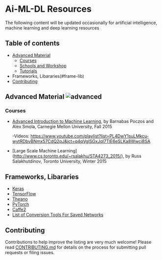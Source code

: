 # Ai-ML-DL Resources

The following content will be updated occasionally for artificial intelligence, machine learning and deep learning resources

## Table of contents
- [Advanced Material](#advanced-material)
   - [Courses](#courses)
   - [Schools and Workshop](#schools-workshops)
   - [Tutorials](#tutorials)
- Frameworks, Libararies(#frame-lib)
- [Contributing](#contributing)

## Advanced Material ![advanced](https://img.shields.io/badge/subject-advanced-blue.svg)
### Courses
- [Advanced Introduction to Machine Learning](http://www.cs.cmu.edu/~bapoczos/Classes/ML10715_2015Fall/index.html), by Barnabas Poczos and Alex Smola, Carnegie Mellon University, Fall 2015
   
    -Videos: https://www.youtube.com/playlist?list=PL4DwY1suLMkcu-wytRDbvBNmx57CdQ2pJ&jct=q4qVgISGxJql7TlE6eSLKa8Wwci8SA

- [Large Scale Machine Learning] (http://www.cs.toronto.edu/~rsalakhu/STA4273_2015/), by Russ Salakhutdinov, Toronto University, Winter 2015


## Frameworks, Libararies

- [Keras](https://keras.io/)
- [TensorFlow](https://www.tensorflow.org/)
- [Theano](http://deeplearning.net/software/theano/)
- [PyTorch](http://pytorch.org/)
- [Caffe2](https://caffe2.ai/)
- [List of Conversion Tools For Saved Networks](https://github.com/ysh329/deep-learning-model-convertor)

## Contributing

Contributions to help improve the listing are very much welcome! Please read [CONTRIBUTING.md](https://github.com/matthewfeickert/HEP-ML-Resources/blob/master/CONTRIBUTING.md) for details on the process for submitting pull requests or filing issues.



